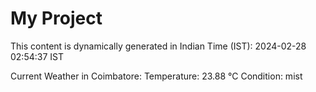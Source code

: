# My Project

This content is dynamically generated in Indian Time (IST): 2024-02-28 02:54:37 IST


Current Weather in Coimbatore:
Temperature: 23.88 °C
Condition: mist
